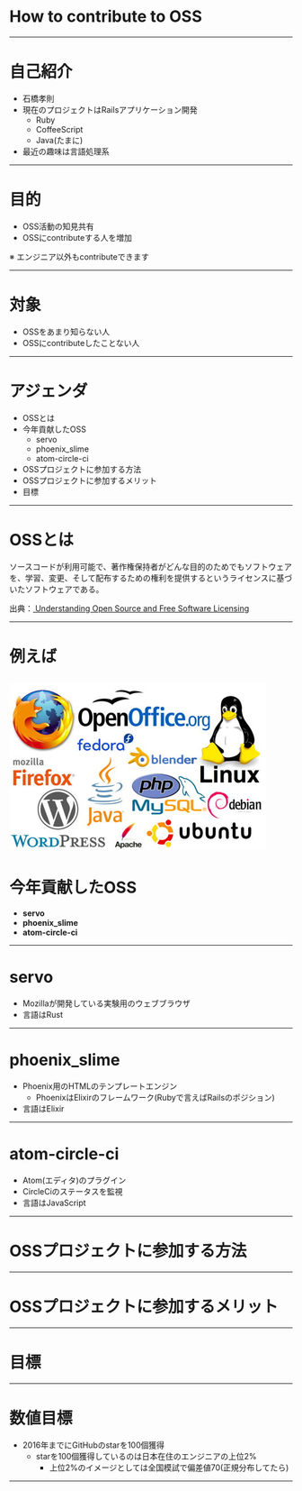 # How to contribute to OSS

---

# 自己紹介
* 石橋孝則
* 現在のプロジェクトはRailsアプリケーション開発
  * Ruby
  * CoffeeScript
  * Java(たまに)
* 最近の趣味は言語処理系

---
# 目的
* OSS活動の知見共有
* OSSにcontributeする人を増加


※ エンジニア以外もcontributeできます

---
# 対象
* OSSをあまり知らない人
* OSSにcontributeしたことない人

---

# アジェンダ
* OSSとは
* 今年貢献したOSS
  * servo
  * phoenix_slime
  * atom-circle-ci
* OSSプロジェクトに参加する方法
* OSSプロジェクトに参加するメリット
* 目標

---

# OSSとは
ソースコードが利用可能で、著作権保持者がどんな目的のためでもソフトウェアを、学習、変更、そして配布するための権利を提供するというライセンスに基づいたソフトウェアである。

出典：[ Understanding Open Source and Free Software Licensing](https://books.google.co.jp/books?id=04jG7TTLujoC&pg=PA4&redir_esc=y&hl=ja#v=onepage&q&f=false)

---
# 例えば
![Slideck](images/OSS.png)
---
# 今年貢献したOSS
* **servo**
* **phoenix_slime**
* **atom-circle-ci**

---
# servo
* Mozillaが開発している実験用のウェブブラウザ
* 言語はRust

---
# phoenix_slime
* Phoenix用のHTMLのテンプレートエンジン
  * PhoenixはElixirのフレームワーク(Rubyで言えばRailsのポジション)
* 言語はElixir

---
# atom-circle-ci
* Atom(エディタ)のプラグイン
* CircleCiのステータスを監視
* 言語はJavaScript


---

# OSSプロジェクトに参加する方法


---

# OSSプロジェクトに参加するメリット


---

# 目標


---

# 数値目標

* 2016年までにGitHubのstarを100個獲得
  * starを100個獲得しているのは日本在住のエンジニアの上位2%
    * 上位2%のイメージとしては全国模試で偏差値70(正規分布してたら)

---
